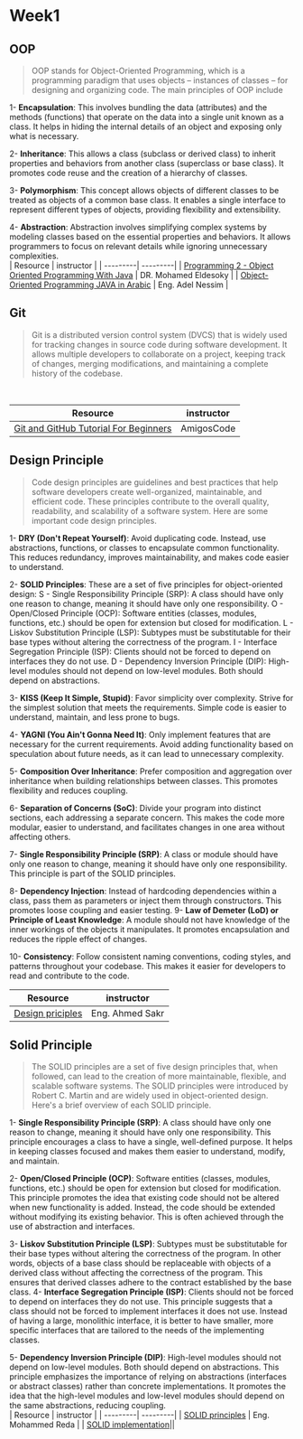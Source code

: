 # Week1
## OOP 
> OOP stands for Object-Oriented Programming, which is a programming paradigm that uses objects – instances of classes – for designing and organizing code. The main principles of OOP include

1- **Encapsulation**: This involves bundling the data (attributes) and the methods (functions) that operate on the data into a single unit known as a class. It helps in hiding the internal details of an object and exposing only what is necessary.

2- **Inheritance**: This allows a class (subclass or derived class) to inherit properties and behaviors from another class (superclass or base class). It promotes code reuse and the creation of a hierarchy of classes.

3- **Polymorphism**: This concept allows objects of different classes to be treated as objects of a common base class. It enables a single interface to represent different types of objects, providing flexibility and extensibility.

4- **Abstraction**: Abstraction involves simplifying complex systems by modeling classes based on the essential properties and behaviors. It allows programmers to focus on relevant details while ignoring unnecessary complexities.
<br>
| Resource | instructor |
| ---------| ---------|
| [Programming 2 - Object Oriented Programming With Java](https://www.youtube.com/watch?v=M3Na5luSx50&list=PL1DUmTEdeA6Icttz-O9C3RPRF8R8Px5vk) | DR. Mohamed Eldesoky |
| [Object-Oriented Programming JAVA in Arabic](https://www.youtube.com/watch?v=FaaM6uVbuJM&list=PLCInYL3l2AagY7fFlhCrjpLiIFybW3yQv)  | Eng. Adel Nessim |


## Git 
>Git is a distributed version control system (DVCS) that is widely used for tracking changes in source code during software development. It allows multiple developers to collaborate on a project, keeping track of changes, merging modifications, and maintaining a complete history of the codebase.
<br>

| Resource | instructor |
| ---------| ---------|
| [Git and GitHub Tutorial For Beginners](https://www.youtube.com/watch?v=3fUbBnN_H2c&pp=ygUDZ2l0)| AmigosCode |

## Design Principle 
> Code design principles are guidelines and best practices that help software developers create well-organized, maintainable, and efficient code. These principles contribute to the overall quality, readability, and scalability of a software system. Here are some important code design principles.

1- **DRY (Don't Repeat Yourself)**:
        Avoid duplicating code. Instead, use abstractions, functions, or classes to encapsulate common functionality. This reduces redundancy, improves maintainability, and makes code easier to understand.

2- **SOLID Principles**:
        These are a set of five principles for object-oriented design:
            S - Single Responsibility Principle (SRP): A class should have only one reason to change, meaning it should have only one responsibility.
            O - Open/Closed Principle (OCP): Software entities (classes, modules, functions, etc.) should be open for extension but closed for modification.
            L - Liskov Substitution Principle (LSP): Subtypes must be substitutable for their base types without altering the correctness of the program.
            I - Interface Segregation Principle (ISP): Clients should not be forced to depend on interfaces they do not use.
            D - Dependency Inversion Principle (DIP): High-level modules should not depend on low-level modules. Both should depend on abstractions.

3- **KISS (Keep It Simple, Stupid)**:
        Favor simplicity over complexity. Strive for the simplest solution that meets the requirements. Simple code is easier to understand, maintain, and less prone to bugs.

4- **YAGNI (You Ain't Gonna Need It)**:
        Only implement features that are necessary for the current requirements. Avoid adding functionality based on speculation about future needs, as it can lead to unnecessary complexity.

5- **Composition Over Inheritance**:
        Prefer composition and aggregation over inheritance when building relationships between classes. This promotes flexibility and reduces coupling.

6- **Separation of Concerns (SoC)**:
        Divide your program into distinct sections, each addressing a separate concern. This makes the code more modular, easier to understand, and facilitates changes in one area without affecting others.

7- **Single Responsibility Principle (SRP)**:
        A class or module should have only one reason to change, meaning it should have only one responsibility. This principle is part of the SOLID principles.

8- **Dependency Injection**:
        Instead of hardcoding dependencies within a class, pass them as parameters or inject them through constructors. This promotes loose coupling and easier testing.
9- **Law of Demeter (LoD) or Principle of Least Knowledge**:
        A module should not have knowledge of the inner workings of the objects it manipulates. It promotes encapsulation and reduces the ripple effect of changes.

10- **Consistency**:
        Follow consistent naming conventions, coding styles, and patterns throughout your codebase. This makes it easier for developers to read and contribute to the code.

| Resource | instructor |
| ---------| ---------|
| [Design priciples](https://github.com/Ahmed-Mohmed-Sakr/Fawry-Intern/blob/main/src/main/java/org/tasks/week1/Design_Principles) | Eng. Ahmed Sakr |

## Solid Principle 
> The SOLID principles are a set of five design principles that, when followed, can lead to the creation of more maintainable, flexible, and scalable software systems. The SOLID principles were introduced by Robert C. Martin and are widely used in object-oriented design. Here's a brief overview of each SOLID principle.

1- **Single Responsibility Principle (SRP)**:
        A class should have only one reason to change, meaning it should have only one responsibility. This principle encourages a class to have a single, well-defined purpose. It helps in keeping classes focused and makes them easier to understand, modify, and maintain.

2- **Open/Closed Principle (OCP)**:
        Software entities (classes, modules, functions, etc.) should be open for extension but closed for modification. This principle promotes the idea that existing code should not be altered when new functionality is added. Instead, the code should be extended without modifying its existing behavior. This is often achieved through the use of abstraction and interfaces.

3- **Liskov Substitution Principle (LSP)**:
        Subtypes must be substitutable for their base types without altering the correctness of the program. In other words, objects of a base class should be replaceable with objects of a derived class without affecting the correctness of the program. This ensures that derived classes adhere to the contract established by the base class.
4- **Interface Segregation Principle (ISP)**:
        Clients should not be forced to depend on interfaces they do not use. This principle suggests that a class should not be forced to implement interfaces it does not use. Instead of having a large, monolithic interface, it is better to have smaller, more specific interfaces that are tailored to the needs of the implementing classes.

5- **Dependency Inversion Principle (DIP)**:
        High-level modules should not depend on low-level modules. Both should depend on abstractions. This principle emphasizes the importance of relying on abstractions (interfaces or abstract classes) rather than concrete implementations. It promotes the idea that the high-level modules and low-level modules should depend on the same abstractions, reducing coupling.
<br>
| Resource | instructor |
| ---------| ---------|
| [SOLID principles](https://www.youtube.com/watch?v=-hbWDYRSjqk&list=PLnqAlQ9hFYdflFSS4NigVB7aSoYPNwHTL) | Eng. Mohammed Reda |
| [SOLID implementation](https://github.com/eagledev-am/solid-principles)||

